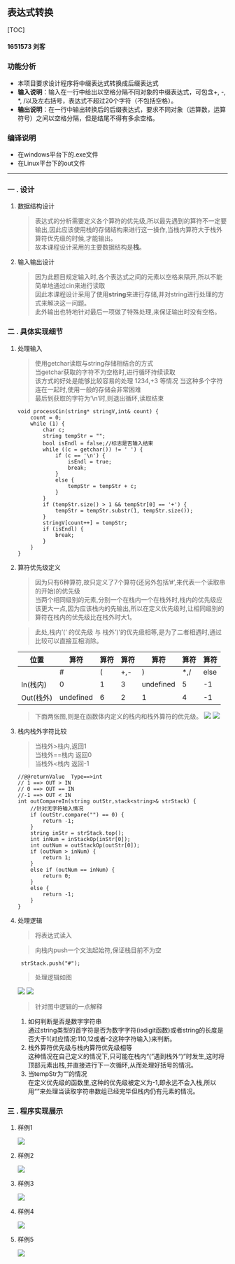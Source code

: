 ## 表达式转换 

[TOC]

#### 1651573 刘客 

### **功能分析**

+ 本项目要求设计程序将中缀表达式转换成后缀表达式
+ **输入说明**：输入在一行中给出以空格分隔不同对象的中缀表达式，可包含+, -, *, /以及左右括号，表达式不超过20个字符（不包括空格）。
+ **输出说明**：在一行中输出转换后的后缀表达式，要求不同对象（运算数，运算符号）之间以空格分隔，但是结尾不得有多余空格。

### **编译说明**

+ 在windows平台下的.exe文件
+ 在Linux平台下的out文件


----

### 一 . 设计

1. 数据结构设计

    >表达式的分析需要定义各个算符的优先级,所以最先遇到的算符不一定要输出,因此应该使用栈的存储结构来进行这一操作,当栈内算符大于栈外算符优先级的时候,才能输出。<br>故本课程设计采用的主要数据结构是<b>栈</b>。

2. 输入输出设计

    >因为此题目规定输入时,各个表达式之间的元素以空格来隔开,所以不能简单地通过cin来进行读取<br>因此本课程设计采用了使用<b>string</b>来进行存储,并对string进行处理的方式来解决这一问题。<br>此外输出也特地针对最后一项做了特殊处理,来保证输出时没有空格。

### 二 . 具体实现细节

1. 处理输入
    >使用getchar读取与string存储相结合的方式<br>
当getchar获取的字符不为空格时,进行循环持续读取<br>
该方式的好处是能够比较容易的处理 1234,+3 等情况
当这种多个字符连在一起时,使用一般的存储会非常困难<br>
	最后到获取的字符为’\n’时,则退出循环,读取结束

    ```
    void processCin(string* stringV,int& count) {
        count = 0;
        while (1) {
            char c;
            string tempStr = "";
            bool isEndl = false;//标志是否输入结束
            while ((c = getchar()) != ' ') {
                if (c == '\n') {
                    isEndl = true;
                    break;
                }
                else {
                    tempStr = tempStr + c;
                }
            }
            if (tempStr.size() > 1 && tempStr[0] == '+') {
                tempStr = tempStr.substr(1, tempStr.size());
            }
            stringV[count++] = tempStr;
            if (isEndl) {
                break;
            }
        }
    }
    ```

2. 算符优先级定义
   >因为只有6种算符,故只定义了7个算符(还另外包括’#’,来代表一个读取串的开始)的优先级<br>
当两个相同级别的元素,分别一个在栈内一个在栈外时,栈内的优先级应该更大一点,因为应该栈内的先输出,所以在定义优先级时,让相同级别的算符在栈内的优先级比在栈外时大1。

    >此处,栈内’(‘ 的优先级 与 栈外’)’的优先级相等,是为了二者相遇时,通过比较可以直接互相消除。

   |位置|算符|算符|算符|算符|算符|算符|
   |---|----|----|----|---|----|---|
   |   |#|(|+,-|)|*,/|else|
   |In(栈内)|0|1|3|undefined|5|-1|
   |Out(栈外)|undefined|6|2|1|4|-1|

    >下面两张图,则是在函数体内定义的栈内和栈外算符的优先级。
    ![](op1.png)
    ![](op2.png)

3. 栈内栈外字符比较
   >当栈外>栈内,返回1<br>
当栈外==栈内 返回0<br>
当栈外<栈内 返回-1<br>

    ```
    //@@returnValue  Type==>int
    // 1 ==> OUT > IN
    // 0 ==> OUT == IN
    //-1 ==> OUT < IN
    int outCompareIn(string outStr,stack<string>& strStack) {
        //针对无字符输入情况
        if (outStr.compare("") == 0) {
            return -1;
        }
        string inStr = strStack.top();
        int inNum = inStackOp(inStr[0]);
        int outNum = outStackOp(outStr[0]);
        if (outNum > inNum) {
            return 1;
        }
        else if (outNum == inNum) {
            return 0;
        }
        else {
            return -1;
        }
    }
    ```

4. 处理逻辑
   >将表达式读入

   >向栈内push一个文法起始符,保证栈目前不为空

        strStack.push("#");

   >处理逻辑如图

   ![](pro1.png)
   ![](pro.png)

   > 针对图中逻辑的一点解释<br>
     1)	如何判断是否是数字字符串<br>
通过string类型的首字符是否为数字字符(isdigit函数)或者string的长度是否大于1(对应情况:110,12或者-2这种字符输入)来判断。<br>
     2)	栈外算符优先级与栈内算符优先级相等<br>
这种情况在自己定义的情况下,只可能在栈内“(”遇到栈外“)”时发生,这时将顶部元素出栈,并直接进行下一次循环,从而处理好括号的情况。
    3)	当tempStr为“”的情况<br>
在定义优先级的函数里,这种的优先级被定义为-1,即永远不会入栈,所以用“”来处理当读取字符串数组已经完毕但栈内仍有元素的情况。

### 三 . 程序实现展示

1. 样例1

    ![](ex1.png)


2. 样例2

    ![](ex2.png)

3. 样例3

    ![](ex3.png)

4. 样例4

    ![](ex4.png)

5. 样例5

    ![](ex5.png)

